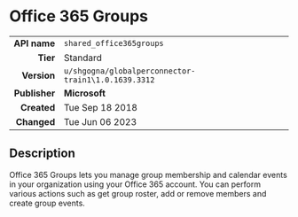 # Office 365 Groups
| | |
|-:|-|
|**API name**|`shared_office365groups`|
|**Tier**|Standard|
|**Version**|`u/shgogna/globalperconnector-train1\1.0.1639.3312`|
|**Publisher**|**Microsoft**|
|**Created**|Tue Sep 18 2018|
|**Changed**|Tue Jun 06 2023|

## Description
Office 365 Groups lets you manage group membership and calendar events in your organization using your Office 365 account. You can perform various actions such as get group roster, add or remove members and create group events.
